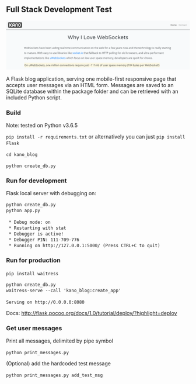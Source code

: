 ## Full Stack Development Test

![alt text](https://github.com/healeycodes/full-stack-test-for-kano/blob/master/preview.png "Preview image of app")

A Flask blog application, serving one mobile-first responsive page that accepts user messages via an HTML form. Messages are saved to an SQLite database within the package folder and can be retrieved with an included Python script.

### Build

Note: tested on Python v3.6.5

`pip install -r requirements.txt` or alternatively you can just `pip install Flask`

`cd kano_blog`

`python create_db.py`

### Run for development

Flask local server with debugging on:
```
python create_db.py
python app.py

 * Debug mode: on
 * Restarting with stat
 * Debugger is active!
 * Debugger PIN: 111-709-776
 * Running on http://127.0.0.1:5000/ (Press CTRL+C to quit)
```

### Run for production

`pip install waitress`

```
python create_db.py
waitress-serve --call 'kano_blog:create_app'

Serving on http://0.0.0.0:8080
```

Docs: http://flask.pocoo.org/docs/1.0/tutorial/deploy/?highlight=deploy


### Get user messages

Print all messages, delimited by pipe symbol

`python print_messages.py`

(Optional) add the hardcoded test message

`python print_messages.py add_test_msg`
